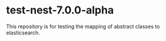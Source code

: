 # test-nest-7.0.0-alpha
This repository is for testing the mapping of abstract classes to elasticsearch.
